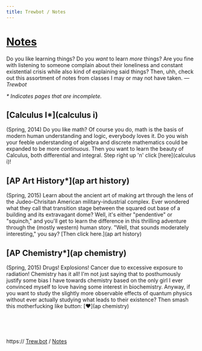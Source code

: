 ```yaml
---
title: Trewbot / Notes
---
```


# [Notes](https://trew.moe/notes)
Do you like learning things?
Do you <i>want</i> to learn <i>more</i> things?
Are you fine with listening to someone complain about their loneliness and constant existential crisis while also kind of explaining said things?
Then, uhh, check out this assortment of notes from classes I may or may not have taken.
_&mdash; Trewbot_

_* Indicates pages that are incomplete._

## [Calculus I*](calculus i)
(Spring, 2014)
Do you like math?
Of course you do, math is the basis of modern human understanding and logic, everybody loves it.
Do you wish your feeble understanding of algebra and discrete mathematics could be expanded to be more _continuous_.
Then you want to learn the beauty of Calculus, both differential and integral.
Step right up 'n' click [here](calculus i)!


## [AP Art History*](ap art history)
(Spring, 2015)
Learn about the ancient art of making art through the lens of the Judeo-Chrisitan American military-industrial complex.
Ever wondered what they call that transition stage between the squared out base of a building and its extravagant dome?
Well, it's either "pendentive" or "squinch," and you'll get to learn the difference in this thrilling adventure through the (mostly western) human story.
"Well, that sounds moderately interesting," you say?
[Then click here.](ap art history)

## [AP Chemistry*](ap chemistry)
(Spring, 2015)
Drugs! Explosions! Cancer due to excessive exposure to radiation!
Chemistry has it all!
I'm not just saying that to posthumously justify some bias I have towards chemistry based on the only girl I ever convinced myself to love having some interest in biochemistry.
Anyway, if you want to study the slightly more observable effects of quantum physics without ever actually studying what leads to their existence?
Then smash this motherfucking like button:
[&#x2764;](ap chemistry)

&nbsp;

&nbsp;

https:// <a href="https://trew.moe">Trew.bot</a> / <a href="https://trew.moe/notes">Notes</a>
